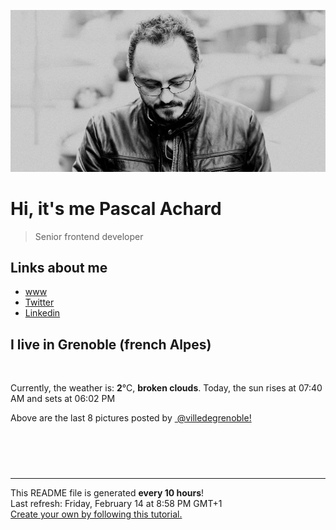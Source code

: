 ![Pascal Achard](./images/photo-pascal-achard.jpg)
# Hi, it's me Pascal Achard
> Senior frontend developer

## Links about me
- [www](https://www.pascal-achard.com)
- [Twitter](https://twitter.com/botmaster)
- [Linkedin](http://www.linkedin.com/in/pascal-achard)


## I live in Grenoble (french Alpes)
<img src="https://openweathermap.org/img/wn/04n@2x.png" alt="">

Currently, the weather is: **2**°C, **broken clouds**.
Today, the sun rises at 07:40 AM and sets at 06:02 PM

Above are the last 8 pictures posted by <a href="https://www.instagram.com/villedegrenoble/" target="_blank"><img alt="" src="https://upload.wikimedia.org/wikipedia/commons/thumb/e/e7/Instagram_logo_2016.svg/1024px-Instagram_logo_2016.svg.png" width="20"/> @villedegrenoble!</a>

<p style="display: flex; flex-wrap: wrap; gap: 20px;">
        <img src="https://p19-pu-sign-no.tiktokcdn-eu.com/tos-no1a-p-0037-no/ogkBr2EAybKDEDkRDTNVrjfqCTFFtuEngEfIEt~tplv-tiktokx-cropcenter-q:300:400:q72.jpeg?dr=9232&nonce=60532&refresh_token=505408deacb64a6209f87976cecb6945&x-expires=1739631600&x-signature=%2BJymnbvgTpQLxiR4mhrt1uqUbzk%3D&biz_tag=tt_video&idc=no1a&ps=933b5bde&s=PUBLISH&sc=cover&shcp=132edbea&shp=d05b14bd&t=bacd0480" alt="" width="200"/>
        <img src="https://p16-sign-useast2a.tiktokcdn.com/tos-useast2a-p-0037-euttp/oIzAHhjoABcEaAiKzhgI9gHAA0BBoqfCPsVBip~tplv-tiktokx-cropcenter-q:300:400:q72.jpeg?dr=9232&nonce=94434&refresh_token=a801d23c4475ebe717697cd723555c85&x-expires=1739631600&x-signature=PJEfku84zGd6zMWUUuuv8UmOjvI%3D&biz_tag=tt_video&idc=no1a&ps=933b5bde&s=PUBLISH&sc=cover&shcp=132edbea&shp=d05b14bd&t=bacd0480" alt="" width="200"/>
        <img src="https://p16-sign-useast2a.tiktokcdn.com/tos-useast2a-p-0037-euttp/ooEZb5UAivOitKBIA7WBwlACR01BAgYLYY5Aj~tplv-tiktokx-cropcenter-q:300:400:q72.jpeg?dr=9232&nonce=27074&refresh_token=8bd2679f67b4a49ea78353cb6bc8eab6&x-expires=1739631600&x-signature=Clzf3L1W%2BhC%2BFLSisTsidHElERc%3D&biz_tag=tt_video&idc=no1a&ps=933b5bde&s=PUBLISH&sc=cover&shcp=132edbea&shp=d05b14bd&t=bacd0480" alt="" width="200"/>
        <img src="https://p16-sign-useast2a.tiktokcdn.com/tos-useast2a-p-0037-euttp/ocIRRAPDnCd5elJFEAAnwAEkCD72fd3Q7VIGBt~tplv-tiktokx-cropcenter-q:300:400:q72.jpeg?dr=9232&nonce=42478&refresh_token=3c3b152779830dc41c374ccef3c92419&x-expires=1739631600&x-signature=GcBCBR2v%2B3Q%2FwpFfZixj9tqGwtE%3D&biz_tag=tt_video&idc=no1a&ps=933b5bde&s=PUBLISH&sc=cover&shcp=132edbea&shp=d05b14bd&t=bacd0480" alt="" width="200"/>
        <img src="https://p19-pu-sign-no.tiktokcdn-eu.com/tos-no1a-p-0037-no/oUwEacFirIDpCmEA4MSgfqENnUQ4RhSFkBfhPB~tplv-tiktokx-cropcenter-q:300:400:q72.jpeg?dr=9232&nonce=50743&refresh_token=dab66ac9d6b0bc0f93774b6e06c80a3d&x-expires=1739631600&x-signature=1SeJQ0v5g%2Bd1AIUO3bGA5wAjfB8%3D&biz_tag=tt_video&idc=no1a&ps=933b5bde&s=PUBLISH&sc=cover&shcp=132edbea&shp=d05b14bd&t=bacd0480" alt="" width="200"/>
        <img src="https://p16-sign-useast2a.tiktokcdn.com/tos-useast2a-p-0037-euttp/ogSiC7AEVPgfsh276QBOhIggEAMn2eDnvrHDFB~tplv-tiktokx-cropcenter-q:300:400:q72.jpeg?dr=9232&nonce=88742&refresh_token=c7aa59448d1b07553be26f2ffb45df7f&x-expires=1739631600&x-signature=qeRNV%2FWGLxWgeV8YBZ7te%2FB8PiQ%3D&biz_tag=tt_video&idc=no1a&ps=933b5bde&s=PUBLISH&sc=cover&shcp=132edbea&shp=d05b14bd&t=bacd0480" alt="" width="200"/>
        <img src="https://p16-sign-useast2a.tiktokcdn.com/tos-useast2a-p-0037-euttp/ooQSFu7efJUDaeYpg4fmW4DAgnensCxXGmAAsB~tplv-tiktokx-cropcenter-q:300:400:q72.jpeg?dr=9232&nonce=34789&refresh_token=e2bdeda24ab9267fcc9e59f926992239&x-expires=1739631600&x-signature=pgsFtTZTlYz%2B%2BfbpKbRGtUPJ15k%3D&biz_tag=tt_video&idc=no1a&ps=933b5bde&s=PUBLISH&sc=cover&shcp=132edbea&shp=d05b14bd&t=bacd0480" alt="" width="200"/>
        <img src="https://p16-sign-useast2a.tiktokcdn.com/tos-useast2a-p-0037-euttp/ooc7QgtpAXwr56kf0AYAgcfeZD1AfjFlAfgf4Z~tplv-tiktokx-cropcenter-q:300:400:q72.jpeg?dr=9232&nonce=74743&refresh_token=1a51f4f7e60b2c950867d380728cc299&x-expires=1739631600&x-signature=96p52eAEmQW7xvVyzQdmG3WC74Y%3D&biz_tag=tt_video&idc=no1a&ps=933b5bde&s=PUBLISH&sc=cover&shcp=132edbea&shp=d05b14bd&t=bacd0480" alt="" width="200"/>
</p>

------------
<p>This README file is generated <b>every 10 hours</b>!
    <br />Last refresh: Friday, February 14 at 8:58 PM GMT+1
    <br /><a href="https://medium.com/@th.guibert/how-to-create-a-self-updating-readme-md-for-your-github-profile-f8b05744ca91">Create your own by following this tutorial.</a>
</p>
<p><a href="https://github.com/botmaster/botmaster/actions/workflows/main.yaml"><img alt="" src="https://github.com/botmaster/botmaster/actions/workflows/main.yaml/badge.svg" /></a></p>

